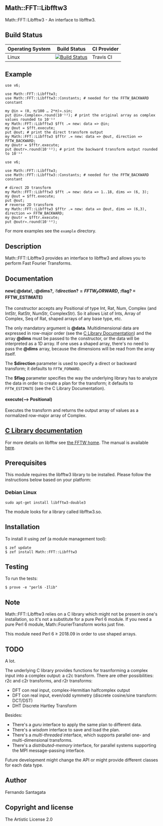 ## Math::FFT::Libfftw3

Math::FFT::Libfftw3 - An interface to libfftw3.

## Build Status

| Operating System  |   Build Status  | CI Provider |
| ----------------- | --------------- | ----------- |
| Linux             | [![Build Status](https://travis-ci.org/frithnanth/perl6-Math-FFT-Libfftw3.svg?branch=master)](https://travis-ci.org/frithnanth/perl6-Math-FFT-Libfftw3)  | Travis CI |

## Example

```perl6
use v6;

use Math::FFT::Libfftw3;
use Math::FFT::Libfftw3::Constants; # needed for the FFTW_BACKWARD constant

my @in = (0, π/100 … 2*π)».sin;
put @in».Complex».round(10⁻¹²); # print the original array as complex values rounded to 10⁻¹²
my Math::FFT::Libfftw3 $fft .= new: data => @in;
my @out = $fft.execute;
put @out; # print the direct transform output
my Math::FFT::Libfftw3 $fftr .= new: data => @out, direction => FFTW_BACKWARD;
my @outr = $fftr.execute;
put @outr».round(10⁻¹²); # print the backward transform output rounded to 10⁻¹²
```

```perl6
use v6;

use Math::FFT::Libfftw3;
use Math::FFT::Libfftw3::Constants; # needed for the FFTW_BACKWARD constant

# direct 2D transform
my Math::FFT::Libfftw3 $fft .= new: data => 1..18, dims => (6, 3);
my @out = $fft.execute;
put @out;
# reverse 2D transform
my Math::FFT::Libfftw3 $fftr .= new: data => @out, dims => (6,3), direction => FFTW_BACKWARD;
my @outr = $fftr.execute;
put @outr».round(10⁻¹²);
```

For more examples see the `example` directory.

## Description

Math::FFT::Libfftw3 provides an interface to libfftw3 and allows you to perform Fast Fourier Transforms.

## Documentation

#### new(:@data!, :@dims?, :$!direction? = FFTW_FORWARD, :$flag? = FFTW_ESTIMATE)

The constructor accepts any Positional of type Int, Rat, Num, Complex (and IntStr, RatStr, NumStr, ComplexStr).
So it allows List of Ints, Array of Complex, Seq of Rat, shaped arrays of any base type, etc.

The only mandatory argument is **@data**.
Multidimensional data are expressed in row-major order (see the [C Library Documentation](#clib))
and the array **@dims** must be passed to the constructor, or the data will be interpreted as a 1D array.
If one uses a shaped array, there's no need to pass the **@dims** array, because the dimensions will be read
from the array itself.

The **$direction** parameter is used to specify a direct or backward transform; it defaults to `FFTW_FORWARD`.

The **$flag** parameter specifies the way the underlying library has to analyze the data in order to create a plan
for the transform; it defaults to `FFTW_ESTIMATE` (see the C Library Documentation).

#### execute(--> Positional)

Executes the transform and returns the output array of values as a normalized row-major array of Complex.

## [C Library documentation](#clib)

For more details on libfftw see [the FFTW home](http://www.fftw.org/).
The manual is available [here](http://www.fftw.org/fftw3.pdf).

## Prerequisites
This module requires the libfftw3 library to be installed. Please follow the instructions below based on your platform:

### Debian Linux

```
sudo apt-get install libfftw3-double3
```

The module looks for a library called libfftw3.so.

## Installation

To install it using zef (a module management tool):

```
$ zef update
$ zef install Math::FFT::Libfftw3
```

## Testing

To run the tests:

```
$ prove -e "perl6 -Ilib"
```

## Note

Math::FFT::Libfftw3 relies on a C library which might not be present in one's
installation, so it's not a substitute for a pure Perl 6 module.
If you need a pure Perl 6 module, Math::FourierTransform works just fine.

This module need Perl 6 ≥ 2018.09 in order to use shaped arrays.

## TODO

A lot.

The underlying C library provides functions for trasnforming a complex input into a complex output: a c2c transform.
There are other possibilities: r2c and c2r transforms, and r2r transforms:

* DFT con real input, complex-Hermitian halfcomplex output
* DFT con real input, even/odd symmetry (discrete cosine/sine transform: DCT/DST)
* DHT Discrete Hartley Transform

Besides:

* There's a *guru* interface to apply the same plan to different data.
* There's a *wisdom* interface to save and load the plan.
* There's a *multi-threaded* interface, which supports parallel one- and multi-dimensional transforms.
* There's a *distributed-memory* interface, for parallel systems supporting the MPI message-passing interface.

Future development might change the API or might provide different classes for each data type.

## Author

Fernando Santagata

## Copyright and license

The Artistic License 2.0
